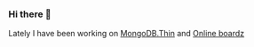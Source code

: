 ### Hi there 👋
Lately I have been working on [MongoDB.Thin](https://github.com/molinch/MongoDB.Thin) and [Online boardz](https://github.com/molinch/onlineboardz)


<!--
**molinch/molinch** is a ✨ _special_ ✨ repository because its `README.md` (this file) appears on your GitHub profile.

Here are some ideas to get you started:

- 🔭 I’m currently working on ...
- 🌱 I’m currently learning ...
- 👯 I’m looking to collaborate on ...
- 🤔 I’m looking for help with ...
- 💬 Ask me about ...
- 📫 How to reach me: ...
- 😄 Pronouns: ...
- ⚡ Fun fact: ...
-->
